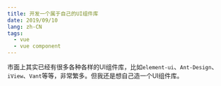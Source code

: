 ```yaml
---
title: 开发一个属于自己的UI组件库
date: 2019/09/10
lang: zh-CN
tags:
  - vue
  - vue component
---
```


市面上其实已经有很多各种各样的UI组件库，比如`element-ui`、`Ant-Design`、`iView`、`Vant`等等，非常繁多。但我还是想自己造一个UI组件库。

<!-- more -->
